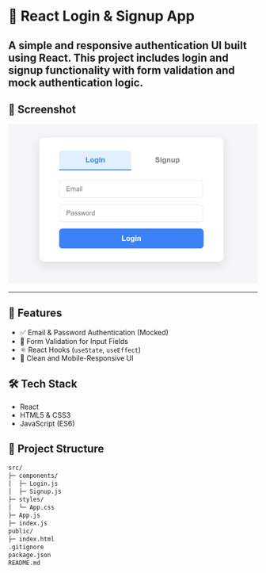 # 🔐 React Login & Signup App

A simple and responsive authentication UI built using React. This project includes login and signup functionality with form validation and mock authentication logic.
---

## 📸 Screenshot

![react-login-signup](login.png)

---
## 🚀 Features

- ✅ Email & Password Authentication (Mocked)
- 🧠 Form Validation for Input Fields
- ⚛️ React Hooks (`useState`, `useEffect`)
- 💅 Clean and Mobile-Responsive UI

## 🛠️ Tech Stack

- React
- HTML5 & CSS3
- JavaScript (ES6)

## 📁 Project Structure

```
src/
├─ components/
│  ├─ Login.js
│  ├─ Signup.js
├─ styles/
│  └─ App.css
├─ App.js
├─ index.js
public/
├─ index.html
.gitignore
package.json
README.md 
```
